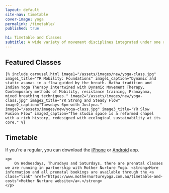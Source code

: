 ```yaml
---
layout: default
site-nav: timetable
cover-image: yoga
permalink: /timetable/
published: true

h1: Timetable and Classes
subtitle: A wide variety of movement disciplines integrated under one roof—everything your body needs to feel good.
---
```


<section>
	<h2>Featured Classes</h2>

	{% include carousel.html image1="/assets/images/new/yoga-class.jpg" image1_title="YR Mobility: Foundations" image1_caption="Dynamic and static asanas in a flow guided by the breath. Hatha tradition and Indian Yoga Therapy intertwined with Dynamic Movement Therapy, Contemporary methods of Mobility, resistance training, Pranayama, mixed breathing techniques." image2="/assets/images/new/yoga-class.jpg" image2_title="YR Strong and Steady Flow" image2_caption="Tuesdays 6pm with Justyna." image3="/assets/images/new/yoga-class.jpg" image3_title="YR Slow Fusion Flow" image3_caption="The studio space is a reformed chapel with a rich history, redesigned with ecological sustainability at its core." %}
</section>

<section class="Longform">
	<h2>Timetable</h2>
	<p>
		If you're a regular, you can download the <a class="link" href="https://itunes.apple.com/au/app/momoyoga/id1233882505?mt=8">iPhone</a> or <a class="link" href="https://play.google.com/store/apps/details?id=com.momostudio.momoyoga">Android</a> app.
	</p>

	<p>
		On Wednesdays, Thursdays and Saturdays, there are prenatal classes we are running in partnership with Mother Nurture Yoga. <strong>More information and all prenatal bookings are available through the <a class="link" href="https://www.mothernurtureyoga.com.au/timetable-and-costs">Mother Nurture website</a>.</strong>
	</p>
</section>

<div class="momoyoga-schedule m-top--md" data-momo-schedule="https://www.momoyoga.com/yogaruka"></div>
<script src="https://www.momoyoga.com/schedule-plugin/v2/js/schedule.js" crossorigin="anonymous"></script>